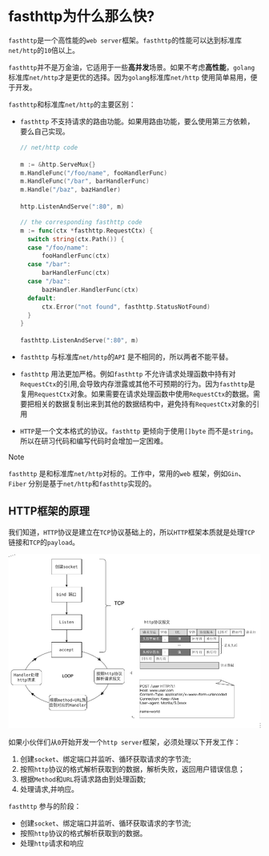 # fasthttp为什么那么快?

`fasthttp`是一个高性能的`web server`框架。`fasthttp`的性能可以达到标准库`net/http`的`10`倍以上。

`fasthttp`并不是万金油，它适用于一些**高并发**场景。如果不考虑**高性能**，`golang`标准库`net/http`才是更优的选择。因为`golang`标准库`net/http` 使用简单易用，便于开发。

`fasthttp`和标准库`net/http`的主要区别：

- `fasthttp` 不支持请求的路由功能。如果用路由功能，要么使用第三方依赖，要么自己实现。

  ``````go
  // net/http code
  
  m := &http.ServeMux{}
  m.HandleFunc("/foo/name", fooHandlerFunc)
  m.HandleFunc("/bar", barHandlerFunc)
  m.Handle("/baz", bazHandler)
  
  http.ListenAndServe(":80", m)
  
  ``````

  ``````go
  // the corresponding fasthttp code
  m := func(ctx *fasthttp.RequestCtx) {
  	switch string(ctx.Path()) {
  	case "/foo/name":
  		fooHandlerFunc(ctx)
  	case "/bar":
  		barHandlerFunc(ctx)
  	case "/baz":
  		bazHandler.HandlerFunc(ctx)
  	default:
  		ctx.Error("not found", fasthttp.StatusNotFound)
  	}
  }
  
  fasthttp.ListenAndServe(":80", m)
  ``````

- `fasthttp`  与标准库`net/http`的`API` 是不相同的，所以两者不能平替。

- `fasthttp` 用法更加严格。例如`fasthttp` 不允许请求处理函数中持有对`RequestCtx`的引用,会导致内存泄露或其他不可预期的行为。因为`fasthttp`是复用`RequestCtx`对象。如果需要在请求处理函数中使用`RequestCtx`的数据。需要把相关的数据复制出来到其他的数据结构中，避免持有`RequestCtx`对象的引用

- `HTTP`是一个文本格式的协议。`fasthttp` 更倾向于使用`[]byte`  而不是`string`。所以在研习代码和编写代码时会增加一定困难。

  

> [!NOTE]
>
> `fasthttp` 是和标准库`net/http`对标的。工作中，常用的`web` 框架，例如`Gin`、  `Fiber` 分别是基于`net/http`和`fasthttp`实现的。




## HTTP框架的原理 

我们知道，`HTTP`协议是建立在`TCP`协议基础上的，所以`HTTP`框架本质就是处理`TCP`链接和`TCP`的`payload`。

<img src='./src/HTTP框架的原理.drawio.png'>

如果小伙伴们从`0`开始开发一个`http server`框架，必须处理以下开发工作：

1. 创建`socket`、绑定端口并监听、循环获取请求的字节流;
2. 按照`http`协议的格式解析获取到的数据，解析失败，返回用户错误信息；
3. 根据`Method`和`URL`将请求路由到处理函数;
4. 处理请求,并响应。



`fasthttp` 参与的阶段：

- 创建`socket`、绑定端口并监听、循环获取请求的字节流;
- 按照`http`协议的格式解析获取到的数据。
- 处理`http`请求和响应
